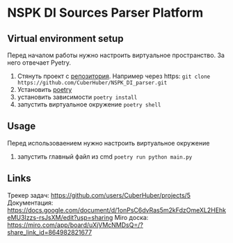 # NSPK DI Sources Parser Platform


## Virtual environment setup

Перед началом работы нужно настроить виртуальное пространство. За него отвечает Pyetry.

1. Стянуть проект с [репозитория](https://github.com/CuberHuber/NSPK_DI_parser). Например через https: `git clone https://github.com/CuberHuber/NSPK_DI_parser.git`
2. Установить [poetry](https://python-poetry.org/docs/#installation)
3. установить зависимости `poetry install`
4. запустить виртуальное окружение `poetry shell`


## Usage

Перед использоваением нужно настроить виртуальное окружение

1. запустить главный файл из cmd `poetry run python main.py`


## Links
Трекер задач: https://github.com/users/CuberHuber/projects/5
Документация: https://docs.google.com/document/d/1onPsC6dvRas5m2kFdzOmeXL2HEhkeMU3Izzs-rsJsXM/edit?usp=sharing
Miro доска:   https://miro.com/app/board/uXjVMcNMDsQ=/?share_link_id=864982821677
